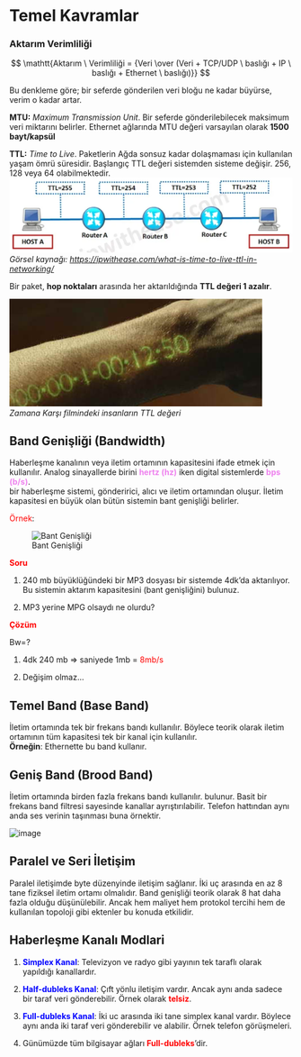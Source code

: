 # Temel Kavramlar

### Aktarım Verimliliği

$$ \mathtt{Aktarım \ Verimliliği = {Veri \over (Veri + TCP/UDP \ baslığı + IP \ baslığı + Ethernet \ baslığı)}} $$

Bu denkleme göre; bir seferde gönderilen veri bloğu ne kadar büyürse, verim o kadar artar.

**MTU:** _Maximum Transmission Unit_. Bir seferde gönderilebilecek maksimum veri miktarını belirler. Ethernet ağlarında MTU değeri varsayılan olarak **1500
bayt/kapsül**

**TTL:** _Time to Live_. Paketlerin Ağda sonsuz kadar dolaşmaması için kullanılan yaşam ömrü süresidir. Başlangıç TTL değeri sistemden sisteme değişir. 256, 128 veya 64 olabilmektedir.
![TTL değeri](images/B04-TTL.png)
*Görsel kaynağı: https://ipwithease.com/what-is-time-to-live-ttl-in-networking/*

Bir paket, **hop noktaları** arasında her aktarıldığında **TTL değeri 1 azalır**.

![Zamana Karşı filmindeki insanların TTL değeri](images/B04-Film_ZamanaKarsi.jpg)
*Zamana Karşı filmindeki insanların TTL değeri*
## Band Genişliği (Bandwidth)

Haberleşme kanalının veya iletim ortamının kapasitesini ifade etmek için
kullanılır. Analog sinayallerde birini **<span
style="color: violet">hertz (hz)</span>** iken digital sistemlerde
**<span style="color: violet">bps (b/s)</span>**.  
bir haberleşme sistemi, gönderirici, alıcı ve iletim ortamından oluşur.
İletim kapasitesi en büyük olan bütün sistemin bant genişliği belirler.

<span style="color: red">Örnek</span>:

<figure>
<img src="images/bandwidth" id="fig:bandwidth_example"
style="width:17cm" alt="Bant Genişliği" />
<figcaption aria-hidden="true">Bant Genişliği</figcaption>
</figure>

**<span style="color: red">Soru</span>**

1.  240 mb büyüklüğündeki bir MP3 dosyası bir sistemde 4dk’da
    aktarılıyor. Bu sistemin aktarım kapasitesini (bant genişliğini)
    bulunuz.

2.  MP3 yerine MPG olsaydı ne olurdu?

**<span style="color: red">Çözüm</span>**

Bw=?

1.  4dk 240 mb =\> saniyede 1mb = <span style="color: red">8mb/s</span>

2.  Değişim olmaz...

## Temel Band (Base Band)

İletim ortamında tek bir frekans bandı kullanılır. Böylece teorik olarak
iletim ortamının tüm kapasitesi tek bir kanal için kullanılır.  
**Örneğin**: Ethernette bu band kullanır.

## Geniş Band (Brood Band)

İletim ortamında birden fazla frekans bandı kullanılır. bulunur. Basit
bir frekans band filtresi sayesinde kanallar ayrıştırılabilir. Telefon
hattından aynı anda ses verinin taşınması buna örnektir.

<img src="images/brood_band" style="width:17cm;height:7cm"
alt="image" />

## Paralel ve Seri İletişim

Paralel iletişimde byte düzenyinde iletişim sağlanır. İki uç arasında en
az 8 tane fiziksel iletim ortamı olmalıdır. Band genişliği teorik olarak
8 hat daha fazla olduğu düşünülebilir. Ancak hem maliyet hem protokol
tercihi hem de kullanılan topoloji gibi ektenler bu konuda etkilidir.

## Haberleşme Kanalı Modlari

1.  **<span style="color: blue"> Simplex Kanal</span>**: Televizyon ve
    radyo gibi yayının tek taraflı olarak yapıldığı kanallardır.

2.  **<span style="color: blue"> Half-dubleks Kanal</span>**: Çıft yönlu
    iletişim vardır. Ancak aynı anda sadece bir taraf veri gönderebilir.
    Örnek olarak **<span style="color: red">telsiz</span>**.

3.  **<span style="color: blue"> Full-dubleks Kanal</span>**: İki uc
    arasında iki tane simplex kanal vardır. Böylece aynı anda iki taraf
    veri gönderebilir ve alabilir. Örnek telefon görüşmeleri.

4.  Günümüzde tüm bilgisayar ağları **<span
    style="color: red">Full-dubleks</span>**’dir.
